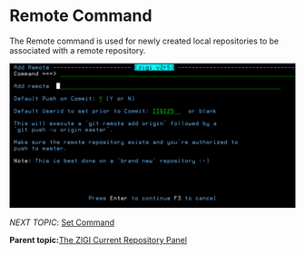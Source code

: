 # Remote Command

The Remote command is used for newly created local repositories to be associated with a remote repository.

![](media/g_remote.png)

*NEXT TOPIC*: [Set Command](r_set.md)

**Parent topic:**[The ZIGI Current Repository Panel](c_the_zigi_current_repository_panel.md)

